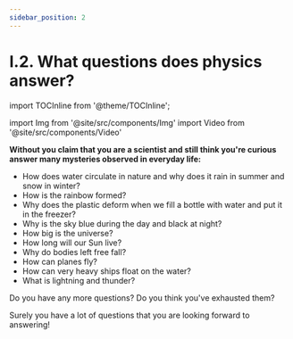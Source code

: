 ```yaml
---
sidebar_position: 2
---
```


# I.2. What questions does physics answer?

import TOCInline from '@theme/TOCInline';

<TOCInline toc={toc} />


import Img from '@site/src/components/Img'
import Video from '@site/src/components/Video'



**Without you claim that you are a scientist and still think you're curious answer many mysteries observed in everyday life:**


- How does water circulate in nature and why does it rain in summer and snow in winter?
- How is the rainbow formed?
- Why does the plastic deform when we fill a bottle with water and put it in the freezer?
- Why is the sky blue during the day and black at night?
- How big is the universe?
- How long will our Sun live?
- Why do bodies left free fall?
- How can planes fly?
- How can very heavy ships float on the water?
- What is lightning and thunder?

Do you have any more questions? Do you think you've exhausted them?

Surely you have a lot of questions that you are looking forward to answering!


